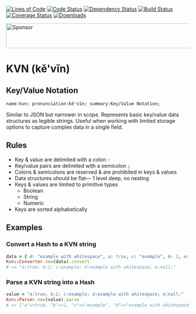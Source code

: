 [![Lines of Code](http://img.shields.io/badge/lines_of_code-147-brightgreen.svg?style=flat)](http://blog.codinghorror.com/the-best-code-is-no-code-at-all/)
[![Code Status](http://img.shields.io/codeclimate/github/hopsoft/kvn.svg?style=flat)](https://codeclimate.com/github/hopsoft/kvn)
[![Dependency Status](http://img.shields.io/gemnasium/hopsoft/kvn.svg?style=flat)](https://gemnasium.com/hopsoft/kvn)
[![Build Status](http://img.shields.io/travis/hopsoft/kvn.svg?style=flat)](https://travis-ci.org/hopsoft/kvn)
[![Coverage Status](https://img.shields.io/coveralls/hopsoft/kvn.svg?style=flat)](https://coveralls.io/r/hopsoft/kvn?branch=master)
[![Downloads](http://img.shields.io/gem/dt/kvn.svg?style=flat)](http://rubygems.org/gems/kvn)

<a rel="nofollow" href="https://app.codesponsor.io/link/QMSjMHrtPhvfmCnk5Hbikhhr/hopsoft/kvn"><img src="https://app.codesponsor.io/embed/QMSjMHrtPhvfmCnk5Hbikhhr/hopsoft/kvn.svg" style="width: 888px; height: 68px;" alt="Sponsor" /></a>

# KVN (kĕ'vĭn)

## Key/Value Notation

```
name:kvn; pronunciation:kĕ'vĭn; summary:Key/Value Notation;
```

Similar to JSON but narrower in scope.
Represents basic key/value data structures as legible strings.
Useful when working with limited storage options to capture complex data in a single field.

## Rules

* Key & value are delimited with a colon `:`
* Key/value pairs are delimited with a semicolon `;`
* Colons & semicolons are reserved & are prohibited in keys & values
* Data structures should be flat&mdash; 1 level deep, no nesting
* Keys & values are limited to primitive types
  * Boolean
  * String
  * Numeric
* Keys are sorted alphabetically

## Examples

### Convert a Hash to a KVN string

```ruby
data = { d: "example with whitespace", a: true, c: "example", b: 1, e: nil }
Kvn::Converter.new(data).convert
# => "a:true; b:1; c:example; d:example with whitespace; e:null;"
```

### Parse a KVN string into a Hash

```ruby
value = "a:true; b:1; c:example; d:example with whitespace; e:null;"
Kvn::Parser.new(value).parse
# => {"a"=>true, "b"=>1, "c"=>"example", "d"=>"example with whitespace", "e"=>nil}
```

